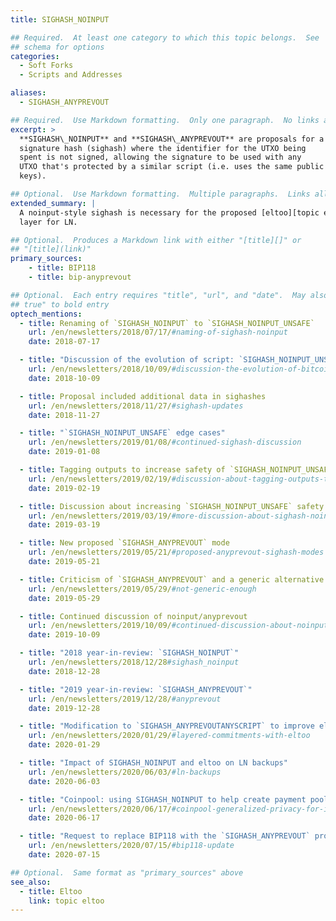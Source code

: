 ```yaml
---
title: SIGHASH_NOINPUT

## Required.  At least one category to which this topic belongs.  See
## schema for options
categories:
  - Soft Forks
  - Scripts and Addresses

aliases:
  - SIGHASH_ANYPREVOUT

## Required.  Use Markdown formatting.  Only one paragraph.  No links allowed.
excerpt: >
  **SIGHASH\_NOINPUT** and **SIGHASH\_ANYPREVOUT** are proposals for a
  signature hash (sighash) where the identifier for the UTXO being
  spent is not signed, allowing the signature to be used with any
  UTXO that's protected by a similar script (i.e. uses the same public
  keys).

## Optional.  Use Markdown formatting.  Multiple paragraphs.  Links allowed.
extended_summary: |
  A noinput-style sighash is necessary for the proposed [eltoo][topic eltoo]
  layer for LN.

## Optional.  Produces a Markdown link with either "[title][]" or
## "[title](link)"
primary_sources:
    - title: BIP118
    - title: bip-anyprevout

## Optional.  Each entry requires "title", "url", and "date".  May also use "feature:
## true" to bold entry
optech_mentions:
  - title: Renaming of `SIGHASH_NOINPUT` to `SIGHASH_NOINPUT_UNSAFE`
    url: /en/newsletters/2018/07/17/#naming-of-sighash-noinput
    date: 2018-07-17

  - title: "Discussion of the evolution of script: `SIGHASH_NOINPUT_UNSAFE`"
    url: /en/newsletters/2018/10/09/#discussion-the-evolution-of-bitcoin-script
    date: 2018-10-09

  - title: Proposal included additional data in sighashes
    url: /en/newsletters/2018/11/27/#sighash-updates
    date: 2018-11-27

  - title: "`SIGHASH_NOINPUT_UNSAFE` edge cases"
    url: /en/newsletters/2019/01/08/#continued-sighash-discussion
    date: 2019-01-08

  - title: Tagging outputs to increase safety of `SIGHASH_NOINPUT_UNSAFE`
    url: /en/newsletters/2019/02/19/#discussion-about-tagging-outputs-to-enable-restricted-features-on-spending
    date: 2019-02-19

  - title: Discussion about increasing `SIGHASH_NOINPUT_UNSAFE` safety
    url: /en/newsletters/2019/03/19/#more-discussion-about-sighash-noinput-unsafe
    date: 2019-03-19

  - title: New proposed `SIGHASH_ANYPREVOUT` mode
    url: /en/newsletters/2019/05/21/#proposed-anyprevout-sighash-modes
    date: 2019-05-21

  - title: Criticism of `SIGHASH_ANYPREVOUT` and a generic alternative
    url: /en/newsletters/2019/05/29/#not-generic-enough
    date: 2019-05-29

  - title: Continued discussion of noinput/anyprevout
    url: /en/newsletters/2019/10/09/#continued-discussion-about-noinput-anyprevout
    date: 2019-10-09

  - title: "2018 year-in-review: `SIGHASH_NOINPUT`"
    url: /en/newsletters/2018/12/28#sighash_noinput
    date: 2018-12-28

  - title: "2019 year-in-review: `SIGHASH_ANYPREVOUT`"
    url: /en/newsletters/2019/12/28/#anyprevout
    date: 2019-12-28

  - title: "Modification to `SIGHASH_ANYPREVOUTANYSCRIPT` to improve eltoo flexibility"
    url: /en/newsletters/2020/01/29/#layered-commitments-with-eltoo
    date: 2020-01-29

  - title: "Impact of SIGHASH_NOINPUT and eltoo on LN backups"
    url: /en/newsletters/2020/06/03/#ln-backups
    date: 2020-06-03

  - title: "Coinpool: using SIGHASH_NOINPUT to help create payment pools"
    url: /en/newsletters/2020/06/17/#coinpool-generalized-privacy-for-identifiable-onchain-protocols
    date: 2020-06-17

  - title: "Request to replace BIP118 with the `SIGHASH_ANYPREVOUT` proposal"
    url: /en/newsletters/2020/07/15/#bip118-update
    date: 2020-07-15

## Optional.  Same format as "primary_sources" above
see_also:
  - title: Eltoo
    link: topic eltoo
---
```

